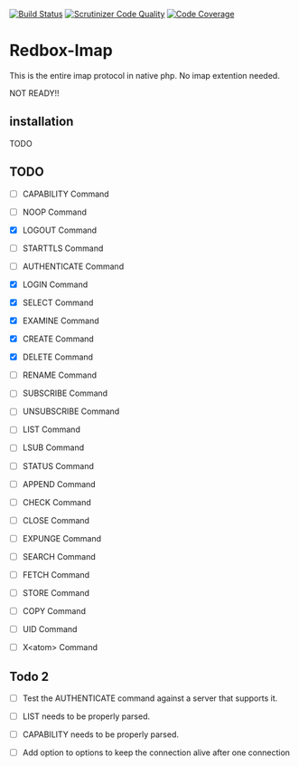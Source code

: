 [![Build Status](https://travis-ci.org/johnnymast/redbox-package-skeleton.svg?branch=master)](https://travis-ci.org/johnnymast/redbox-package-skeleton)
[![Scrutinizer Code Quality](https://scrutinizer-ci.com/g/johnnymast/redbox-package-skeleton/badges/quality-score.png?b=master)](https://scrutinizer-ci.com/g/johnnymast/redbox-package-skeleton/?branch=master)
[![Code Coverage](https://scrutinizer-ci.com/g/johnnymast/redbox-package-skeleton/badges/coverage.png?b=master)](https://scrutinizer-ci.com/g/johnnymast/redbox-package-skeleton/?branch=master)

# Redbox-Imap

This is the entire imap protocol in native php. No imap extention needed.
 
NOT READY!!

## installation 

TODO

## TODO

- [ ] CAPABILITY Command
- [ ] NOOP Command
- [x] LOGOUT Command
- [ ] STARTTLS Command
- [ ] AUTHENTICATE Command
- [x] LOGIN Command    
- [X] SELECT Command
- [X] EXAMINE Command   
- [X] CREATE Command
- [X] DELETE Command
- [ ] RENAME Command
- [ ] SUBSCRIBE Command  
- [ ] UNSUBSCRIBE Command 
- [ ] LIST Command   
- [ ] LSUB Command   
- [ ] STATUS Command 
- [ ] APPEND Command 
- [ ] CHECK Command    
- [ ] CLOSE Command    
- [ ] EXPUNGE Command   
- [ ] SEARCH Command 
- [ ] FETCH Command    
- [ ] STORE Command    
- [ ] COPY Command
- [ ] UID Command    
- [ ] X\<atom\> Command   


## Todo 2

- [ ] Test the AUTHENTICATE command against a server that supports it.
- [ ] LIST needs to be properly parsed.
- [ ] CAPABILITY needs to be properly parsed.
- [ ] Add option to options to keep the connection alive after one connection

